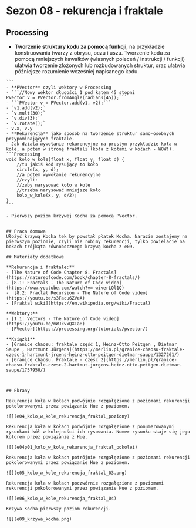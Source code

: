 # Sezon 08 - rekurencja i fraktale

## Processing

- **Tworzenie struktury kodu za pomocą funkcji**, 
na przykładzie konstruowania twarzy z obrysu, oczu i uszu. Tworzenie kodu za pomocą mniejszych kawałków (własnych poleceń /  instrukcji / funkcji) ułatwia tworzenie złożonych lub rozbudowanych struktur, oraz ułatwia późniejsze rozumienie wcześniej napisanego kodu.
````Processing
``` 
- **PVector** czyli wektory w Processing 
- ```//Nowy wektor długości 1 pod kątem 45 stopni
PVector v = PVector.fromAngle(radians(45));```
- ```PVector v = PVector.add(v1, v2);``` 
- `v1.add(v2);`
- `v.mult(30);`
- `v.div(3);`
- `v.rotate();`
- v.x, v.y
- **Rekurencja** jako sposób na tworzenie struktur samo-osobnych przypominających fraktale.
- Jak działa wywołanie rekurencyjne na prostym przykładzie koła w kole, a potem w stronę fraktali (koła z kołami w kołach - WOW!).
```Processing
void kolo_w_kole(float x, float y, float d) {
	//tu jakiś kod rysujący to koło
	circle(x, y, d);
	//a potem wywołanie rekurencyjne
	//czyli:
	//żeby narysować koło w kole
	//trzeba narysować mniejsze koło
	kolo_w_kole(x, y, d/2); 
} 
```

- Pierwszy poziom krzywej Kocha za pomocą PVector.


## Praca domowa
Ułożyć krzywą Kocha tek by powstał płatek Kocha. Narazie zostajemy na pierwszym poziomie, czyli nie robimy rekurencji, tylko powielacie na bokach trójkąta równobocznego krzywą kocha z e09.

## Materiały dodatkowe

**Rekurencja i fraktale:**
- [The Nature of Code Chapter 8. Fractals](https://natureofcode.com/book/chapter-8-fractals/)
- [8.1: Fractals - The Nature of Code video](https://www.youtube.com/watch?v=-wiverLQl1Q)
-  [8.2: Fractal Recursion - The Nature of Code video](https://youtu.be/s3Facu6ZVeA)
- [Fraktal wiki](https://en.wikipedia.org/wiki/Fractal)

**Wektory:**
- [1.1: Vectors - The Nature of Code video](https://youtu.be/mWJkvxQXIa8)
- [PVector](https://processing.org/tutorials/pvector/)

**Książki**
- [Granice chaosu: fraktale część 1, Heinz-Otto Peitgen , Dietmar Saupe , Hartmunt Jürgens](https://merlin.pl/granice-chaosu-fraktale-czesc-1-hartmunt-jrgens-heinz-otto-peitgen-dietmar-saupe/1327261/)
- [Granice chaosu. Fraktale - część 2](https://merlin.pl/granice-chaosu-fraktale-czesc-2-hartmut-jurgens-heinz-otto-peitgen-dietmar-saupe/1757950/)



## Ekrany

Rekurencja koła w kołach podwójnie rozgałęzione z poziomami rekurencji pokolorowanymi przez powiązanie Hue z poziomem.

![](e04_kolo_w_kole_rekurencja_fraktal_poziony)

Rekurencja koła w kołach podwójnie rozgałęzione z ponumerowanymi rysunkami kół w kolejności ich rysowania. Numer rysunku staje się jego kolorem przez powiązanie z Hue.

![](e04p01_kolo_w_kole_rekurencja_fraktal_pokolei)

Rekurencja koła w kołach potrójnie rozgałęzione z poziomami rekurencji pokolorowanymi przez powiązanie Hue z poziomem. 

![](e05_kolo_w_kole_rekurencja_fraktal_03.png)

Rekurencja koła w kołach poczwórnie rozgałęzione z poziomami rekurencji pokolorowanymi przez powiązanie Hue z poziomem. 

![](e06_kolo_w_kole_rekurencja_fraktal_04)

Krzywa Kocha pierwszy poziom rekurencji. 

![](e09_krzywa_kocha.png)
